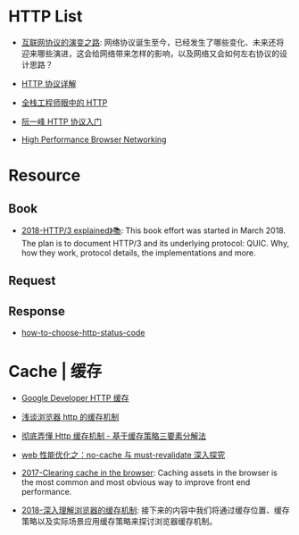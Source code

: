 # HTTP List

- [互联网协议的演变之路](https://mp.weixin.qq.com/s/pyyhRkaWtMhGR9Yh6lP-lw): 网络协议诞生至今，已经发生了哪些变化、未来还将迎来哪些演进，这会给网络带来怎样的影响，以及网络又会如何左右协议的设计思路？

- [HTTP 协议详解](http://mp.weixin.qq.com/s/27zpNIGhVbx-on9FDs_6dw)

- [全栈工程师眼中的 HTTP](HTTP://www.epubit.com.cn/article/378)

- [阮一峰 HTTP 协议入门](HTTP://www.ruanyifeng.com/blog/2016/08/HTTP.html)

- [High Performance Browser Networking](HTTP://chimera.labs.oreilly.com/books/1230000000545/index.html)

# Resource

## Book

- [2018-HTTP/3 explained》📚](https://http3-explained.haxx.se/en/): This book effort was started in March 2018. The plan is to document HTTP/3 and its underlying protocol: QUIC. Why, how they work, protocol details, the implementations and more.

## Request

## Response

- [how-to-choose-http-status-code](http://www.infoq.com/cn/news/2015/12/how-to-choose-http-status-code/)

# Cache | 缓存

- [Google Developer HTTP 缓存](https://developers.google.com/web/fundamentals/performance/optimizing-content-efficiency/http-caching?hl=zh-cn#cache-control-)

- [浅谈浏览器 http 的缓存机制](http://www.cnblogs.com/vajoy/p/5341664.html)

- [彻底弄懂 Http 缓存机制 - 基于缓存策略三要素分解法](http://mp.weixin.qq.com/s/qOMO0LIdA47j3RjhbCWUEQ)

- [web 性能优化之：no-cache 与 must-revalidate 深入探究](https://zhuanlan.zhihu.com/p/23281814)

- [2017-Clearing cache in the browser](https://calendar.perfplanet.com/2017/clearing-cache-in-the-browser/): Caching assets in the browser is the most common and most obvious way to improve front end performance.

- [2018-深入理解浏览器的缓存机制](https://mp.weixin.qq.com/s/8jg4X-cymkIpn0zVaMDf6Q): 接下来的内容中我们将通过缓存位置、缓存策略以及实际场景应用缓存策略来探讨浏览器缓存机制。
